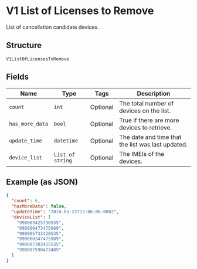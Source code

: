 
# V1 List of Licenses to Remove

List of cancellation candidate devices.

## Structure

`V1ListOfLicensesToRemove`

## Fields

| Name | Type | Tags | Description |
|  --- | --- | --- | --- |
| `count` | `int` | Optional | The total number of devices on the list. |
| `has_more_data` | `bool` | Optional | True if there are more devices to retrieve. |
| `update_time` | `datetime` | Optional | The date and time that the list was last updated. |
| `device_list` | `List of string` | Optional | The IMEIs of the devices. |

## Example (as JSON)

```json
{
  "count": 6,
  "hasMoreData": false,
  "updateTime": "2018-03-22T12:06:06.000Z",
  "deviceList": [
    "990003425730535",
    "990000473475989",
    "990005733420535",
    "990000347475989",
    "990007303425535",
    "990007590473489"
  ]
}
```

